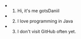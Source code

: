 - 1. Hi, it's me gotsDaniil
- 2. I love programming in Java
- 3. I don't visit GitHub often yet.

<!---
gotsDaniil/gotsDaniil is a ✨ special ✨ repository because its `README.md` (this file) appears on your GitHub profile.
You can click the Preview link to take a look at your changes.
--->

